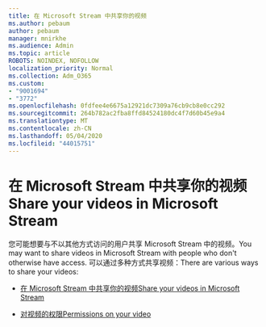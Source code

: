 ```yaml
---
title: 在 Microsoft Stream 中共享你的视频
ms.author: pebaum
author: pebaum
manager: mnirkhe
ms.audience: Admin
ms.topic: article
ROBOTS: NOINDEX, NOFOLLOW
localization_priority: Normal
ms.collection: Adm_O365
ms.custom:
- "9001694"
- "3772"
ms.openlocfilehash: 0fdfee4e6675a12921dc7309a76cb9cb8e0cc292
ms.sourcegitcommit: 264b782ac2fba8ffd84524180dc4f7d60b45e9a4
ms.translationtype: MT
ms.contentlocale: zh-CN
ms.lasthandoff: 05/04/2020
ms.locfileid: "44015751"
---
```

# <a name="share-your-videos-in-microsoft-stream"></a><span data-ttu-id="e5047-102">在 Microsoft Stream 中共享你的视频</span><span class="sxs-lookup"><span data-stu-id="e5047-102">Share your videos in Microsoft Stream</span></span>

<span data-ttu-id="e5047-103">您可能想要与不以其他方式访问的用户共享 Microsoft Stream 中的视频。</span><span class="sxs-lookup"><span data-stu-id="e5047-103">You may want to share videos in Microsoft Stream with people who don't otherwise have access.</span></span> <span data-ttu-id="e5047-104">可以通过多种方式共享视频：</span><span class="sxs-lookup"><span data-stu-id="e5047-104">There are various ways to share your videos:</span></span>

- [<span data-ttu-id="e5047-105">在 Microsoft Stream 中共享你的视频</span><span class="sxs-lookup"><span data-stu-id="e5047-105">Share your videos in Microsoft Stream</span></span>](https://docs.microsoft.com/stream/portal-share-video)

- [<span data-ttu-id="e5047-106">对视频的权限</span><span class="sxs-lookup"><span data-stu-id="e5047-106">Permissions on your video</span></span>](https://docs.microsoft.com/stream/portal-share-video#permissions-on-your-video)
